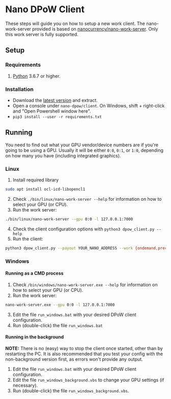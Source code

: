 # Nano DPoW Client

These steps will guide you on how to setup a new work client. The nano-work-server provided is based on [nanocurrency/nano-work-server](https://github.com/nanocurrency/nano-work-server). Only this work server is fully supported.

## Setup

### Requirements

1. [Python](https://www.python.org/) 3.6.7 or higher.

### Installation

- Download the [latest version](https://github.com/guilhermelawless/nano-dpow/releases) and extract.
- Open a console under `nano-dpow/client`. On Windows, shift + right-click and "Open Powershell window here".
- `pip3 install --user -r requirements.txt`

## Running

You need to find out what your GPU vendor/device numbers are if you're going to be using a GPU. Usually it will be either `0:0`, `0:1`, or `1:0`, depending on how many you have (including integrated graphics).

### Linux

1. Install required library
  ```bash
  sudo apt install ocl-icd-libopencl1
  ```
2. Check `./bin/linux/nano-work-server --help` for information on how to select your GPU (or CPU).
3. Run the work server:
  ```bash
  ./bin/linux/nano-work-server --gpu 0:0 -l 127.0.0.1:7000
  ```
4. Check the client configuration options with `python3 dpow_client.py --help`
5. Run the client:
  ```bash
  python3 dpow_client.py --payout YOUR_NANO_ADDRESS --work {ondemand,precache,any}
  ```

### Windows
#### Running as a CMD process
1. Check `/bin/windows/nano-work-server.exe --help` for information on how to select your GPU (or CPU).
2. Run the work server:
  ```bash
  nano-work-server.exe --gpu 0:0 -l 127.0.0.1:7000
  ```
3. Edit the file `run_windows.bat` with your desired DPoW client configuration.
4. Run (double-click) the file `run_windows.bat`

#### Running in the background
**NOTE:** There is no (easy) way to stop the client once started, other than by restarting the PC. It is also recommended that you test your config with the non-background version first, as errors won't provide any output.
1. Edit the file `run_windows.bat` with your desired DPoW client configuration.
2. Edit the file `run_windows_background.vbs` to change your GPU settings (if necessary).
3. Run (double-click) the file `run_windows_background.vbs`.
